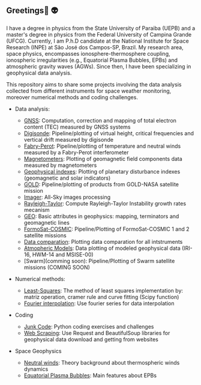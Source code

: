 ## Greetings👋  :alien:


I have a degree in physics from the State University of Paraiba (UEPB) and a master's degree in physics from the Federal University of Campina Grande (UFCG). Currently, I am P.h.D candidate at the National Institute for Space Research (INPE) at São José dos Campos-SP, Brazil. My research area, space physics, encompasses ionosphere-thermosphere coupling, ionospheric irregularities (e.g., Equatorial Plasma Bubbles, EPBs) and atmospheric gravity waves (AGWs). Since then, I have been specializing in geophysical data analysis.

This repository aims to share some projects involving the data analysis collected from different instruments for space weather monitoring, moreover numerical methods and coding challenges.


- Data analysis:
    - [GNSS](https://github.com/LuizFillip/GNSS): Computation, correction and mapping of total electron content (TEC) measured by GNSS systems
    - [Digisonde](https://github.com/LuizFillip/Digisonde): Pipeline/plotting of virtual height, critical frequencies and vertical drift measured by digisonde
    - [Fabry-Perot](https://github.com/LuizFillip/Fabry-Perot): Pipeline/plotting of temperature and neutral winds measured by a Fabry-Perot interferometer
    - [Magnetometers](https://github.com/LuizFillip/Magnetometers): Plotting of geomagnetic field components data measured by magnetometers
    - [Geophysical indexes](https://github.com/LuizFillip/Geomagnetic-Solar-Indices): Plotting of planetary disturbance indexes (geomagnetic and solar indicators) 
    - [GOLD](https://github.com/LuizFillip/GOLD): Pipeline/plotting of products from GOLD-NASA satellite mission
    - [Imager](https://github.com/LuizFillip/Imager): All-Sky images processing
    - [Rayleigh-Taylor](https://github.com/LuizFillip/Rayleigh-Taylor): Compute Rayleigh-Taylor Instability growth rates mecanism 
    - [GEO](https://github.com/LuizFillip/GEO): Basic attributes in geophysics: mapping, terminators and geomagnetic lines
    - [FormoSat-COSMIC](https://github.com/LuizFillip/COSMIC): Pipeline/Plotting of FormoSat-COSMIC 1 and 2 satellite missions
    - [Data comparation](https://github.com/LuizFillip/Liken): Plotting data comparation for all intstruments
    - [Atmopheric Models](https://github.com/LuizFillip/Atmospheric-models): Data plotting of modeled geophysical data (IRI-16, HWM-14 and MSISE-00)
    - [Swarm](comming soon): Pipeline/Plotting of Swarm satellite missions (COMING SOON)
  
- Numerical methods:
    - [Least-Squares](https://github.com/LuizFillip/NumericalMethods/blob/main/leastSquares.py): The method of least squares implementation by: matriz operation, cramer rule and curve fitting (Scipy function)
    - [Fourier interpolation](https://github.com/LuizFillip/NumericalMethods/blob/main/FourierMirror.py): Use fourier series for data interpolation 
    
- Coding
    - [Junk Code](https://github.com/LuizFillip/JunkCode): Python coding exercises and challenges
    - [Web Scraping](https://github.com/LuizFillip/Webscrape): Use Request and BeautifulSoup libraries for geophysical data download and getting from websites 
    
- Space Geophysics
    - [Neutral winds](https://github.com/LuizFillip/Space-Geophysics/blob/main/theory/winds.md): Theory background about thermospheric winds dynamics
    - [Equatorial Plasma Bubbles](https://github.com/LuizFillip/Space-Geophysics/blob/main/theory/vertical_drift.md): Main features about EPBs

